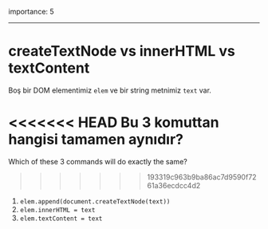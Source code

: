 importance: 5

---

# createTextNode vs innerHTML vs textContent

Boş bir DOM elementimiz `elem` ve bir string metnimiz `text` var.

<<<<<<< HEAD
Bu 3 komuttan hangisi tamamen aynıdır?
=======
Which of these 3 commands will do exactly the same?
>>>>>>> 193319c963b9ba86ac7d9590f7261a36ecdcc4d2

1. `elem.append(document.createTextNode(text))`
2. `elem.innerHTML = text`
3. `elem.textContent = text`
